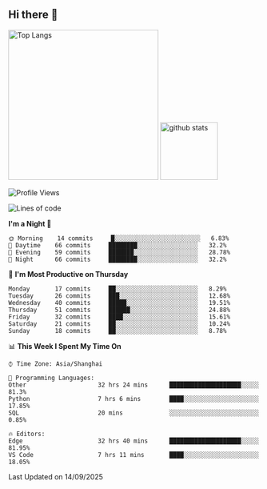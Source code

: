 ## Hi there 👋
<p align="left"> 
  <img alt="Top Langs" height="300px" src="https://github-readme-stats.vercel.app/api/top-langs/?username=Sierraki&layout=compact&show_icons=true&theme=onedark" />
  <a href="https://github.com/Sierraki/LC_Solve">
   <img alt="github stats"height="115px"  src="https://github-readme-stats.vercel.app/api/pin/?username=Sierraki&repo=LC_Solve&theme=onedark&show_icons=true" />
  </a>


<!--START_SECTION:waka-->
![Profile Views](http://img.shields.io/badge/Profile%20Views-0-blue)

![Lines of code](https://img.shields.io/badge/From%20Hello%20World%20I%27ve%20Written-65068%20lines%20of%20code-blue)

**I'm a Night 🦉** 

```text
🌞 Morning    14 commits     █░░░░░░░░░░░░░░░░░░░░░░░░   6.83% 
🌆 Daytime    66 commits     ████████░░░░░░░░░░░░░░░░░   32.2% 
🌃 Evening    59 commits     ███████░░░░░░░░░░░░░░░░░░   28.78% 
🌙 Night      66 commits     ████████░░░░░░░░░░░░░░░░░   32.2%

```
📅 **I'm Most Productive on Thursday** 

```text
Monday       17 commits     ██░░░░░░░░░░░░░░░░░░░░░░░   8.29% 
Tuesday      26 commits     ███░░░░░░░░░░░░░░░░░░░░░░   12.68% 
Wednesday    40 commits     █████░░░░░░░░░░░░░░░░░░░░   19.51% 
Thursday     51 commits     ██████░░░░░░░░░░░░░░░░░░░   24.88% 
Friday       32 commits     ████░░░░░░░░░░░░░░░░░░░░░   15.61% 
Saturday     21 commits     ██░░░░░░░░░░░░░░░░░░░░░░░   10.24% 
Sunday       18 commits     ██░░░░░░░░░░░░░░░░░░░░░░░   8.78%

```


📊 **This Week I Spent My Time On** 

```text
⌚︎ Time Zone: Asia/Shanghai

💬 Programming Languages: 
Other                    32 hrs 24 mins      ████████████████████░░░░░   81.3% 
Python                   7 hrs 6 mins        ████░░░░░░░░░░░░░░░░░░░░░   17.85% 
SQL                      20 mins             ░░░░░░░░░░░░░░░░░░░░░░░░░   0.85%

🔥 Editors: 
Edge                     32 hrs 40 mins      ████████████████████░░░░░   81.95% 
VS Code                  7 hrs 11 mins       ████░░░░░░░░░░░░░░░░░░░░░   18.05%

```


 Last Updated on 14/09/2025
<!--END_SECTION:waka-->
